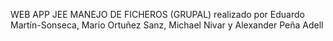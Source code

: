 WEB APP JEE MANEJO DE FICHEROS (GRUPAL) realizado por Eduardo Martín-Sonseca, Mario Ortuñez Sanz, Michael Nivar y Alexander Peña Adell
